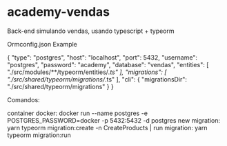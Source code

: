 # academy-vendas
Back-end simulando vendas, usando typescript + typeorm

Ormconfig.json 
Example

{
    "type": "postgres",
    "host": "localhost",
    "port": 5432,
    "username": "postgres",
    "password": "academy",
    "database": "vendas",
    "entities": [
        "./src/modules/**/typeorm/entities/*.ts"
    ],
    "migrations": [
        "./src/shared/typeorm/migrations/*.ts"
    ],
    "cli": {
        "migrationsDir": "./src/shared/typeorm/migrations"
    }
}

Comandos:

container docker: docker run --name postgres -e POSTGRES_PASSWORD=docker -p 5432:5432 -d postgres
new migration: yarn typeorm migration:create -n CreateProducts | 
run migration: yarn typeorm migration:run
